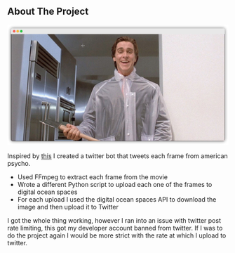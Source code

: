 <!-- ABOUT THE PROJECT -->

## About The Project
[<img src="./images/as-image.png" width="800"/>](image.png)

Inspired by [this](https://twitter.com/breaking_frames) I created a twitter bot that tweets each frame from american psycho. 

* Used FFmpeg to extract each frame from the movie
* Wrote a different Python script to upload each one of the frames to digital ocean spaces
* For each upload I used the digital ocean spaces API to download the image and then upload it to Twitter

I got the whole thing working, however I ran into an issue with twitter post rate limiting, this got my developer account banned from twitter. If I was to do the project again I would be more strict with the rate at which I upload to twitter.